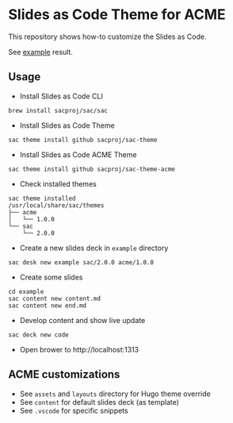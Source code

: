 # Slides as Code Theme for ACME

This repository shows how-to customize the Slides as Code.

See [example](https://sacproj.github.io/sac-theme-acme/) result.

## Usage
- Install Slides as Code CLI
```
brew install sacproj/sac/sac
```
- Install Slides as Code Theme
```
sac theme install github sacproj/sac-theme
```
- Install Slides as Code ACME Theme
```
sac theme install github sacproj/sac-theme-acme
```
- Check installed themes
```
sac theme installed
/usr/local/share/sac/themes
├── acme
│   └── 1.0.0
└── sac
    └── 2.0.0
```
- Create a new slides deck in `example` directory
```
sac desk new example sac/2.0.0 acme/1.0.0
```
- Create some slides
```
cd example
sac content new content.md
sac content new end.md
```
- Develop content and show live update
```
sac deck new code
```
- Open brower to http://localhost:1313

## ACME customizations
- See `assets` and `layouts` directory for Hugo theme override
- See `content` for default slides deck (as template)
- See `.vscode` for specific snippets
